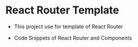 # React Router Template 

- This project use for template of React Router

- Code Snippets of React Router and Components

